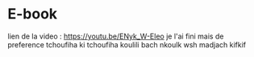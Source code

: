 # E-book
 lien de la video : https://youtu.be/ENyk_W-Eleo 
 je l'ai fini mais de preference tchoufiha ki tchoufiha koulili bach nkoulk wsh madjach kifkif
